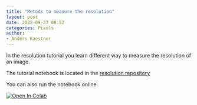 ```yaml
---
title: "Metods to measure the resolution"
layout: post
date: 2022-09-27 08:52
categories: Pixels
author:
- Anders Kaestner
---
```


In the resolution tutorial you learn different way to measure the resolution of an image.

The tutorial notebook is located in the [resolution repository](https://github.com/ImagingELearning/resolutionresolution)

You can also run the notebook online

<a href="https://colab.research.google.com/github/ImagingELearning/resolution/blob/main/tutorials/03_Resolution/03_Resolution.ipynb" target="_blank">
  <img src="https://colab.research.google.com/assets/colab-badge.svg" alt="Open In Colab"/>
</a>
 
